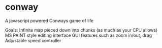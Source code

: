 conway
======

A javascript powered Conways game of life

Goals:
  Infinite map pieced down into chunks (as much as your CPU allows)
  MS PAINT style editing interface
  GUI features such as zoom in/out, drag
  Adjustable speed controller
